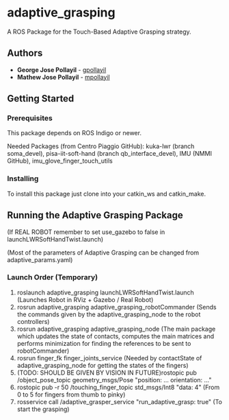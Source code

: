 # adaptive_grasping

A ROS Package for the Touch-Based Adaptive Grasping strategy.

## Authors

* **George Jose Pollayil** - [gpollayil](https://github.com/gpollayil)
* **Mathew Jose Pollayil** - [mpollayil](https://github.com/mpollayil)

## Getting Started

### Prerequisites

This package depends on ROS Indigo or newer.

Needed Packages (from Centro Piaggio GitHub):
kuka-lwr (branch soma_devel), pisa-iit-soft-hand (branch qb_interface_devel), IMU (NMMI GitHub), imu_glove_finger_touch_utils

### Installing

To install this package just clone into your catkin_ws and catkin_make.

## Running the Adaptive Grasping Package

(If REAL ROBOT remember to set use_gazebo to false in launchLWRSoftHandTwist.launch)

(Most of the parameters of Adaptive Grasping can be changed from adaptive_params.yaml)

### Launch Order (Temporary)

1. roslaunch adaptive_grasping launchLWRSoftHandTwist.launch (Launches Robot in RViz + Gazebo / Real Robot)
2. rosrun adaptive_grasping adaptive_grasping_robotCommander (Sends the commands given by the adaptive_grasping_node to the robot controllers)
3. rosrun adaptive_grasping adaptive_grasping_node (The main package which updates the state of contacts, computes the main matrices and performs minimization for finding the references to be sent to robotCommander)
4. rosrun finger_fk finger_joints_service (Needed by contactState of adaptive_grasping_node for getting the states of the fingers)
5. (TODO: SHOULD BE GIVEN BY VISION IN FUTURE)rostopic pub /object_pose_topic geometry_msgs/Pose "position: ... orientation: ..."
6. rostopic pub -r 50 /touching_finger_topic std_msgs/Int8 "data: 4" (From 0 to 5 for fingers from thumb to pinky)
7. rosservice call /adaptive_grasper_service "run_adaptive_grasp: true" (To start the grasping)


